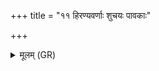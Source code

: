 +++
title = "११ हिरण्यवर्णाः शुचयः पावकाः"

+++
<details><summary>मूलम् (GR)</summary>

हिरण्यवर्णाः शुचयः पावकाः  
प्र चक्रमुर् हित्वावद्यम् आपः ।  
शतं च वः प्रस्रवणेषु देवीः  
सहस्रं च पवितारः पुनन्ति ॥
</details>